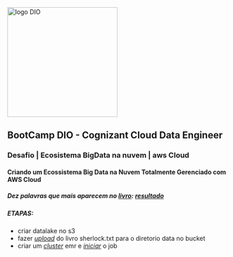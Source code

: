 <img src="https://github.com/elnataoliveira/dio-desafio-dataproc/blob/main/DIO.png" alt="logo DIO" width="250"/>

## BootCamp DIO - Cognizant Cloud Data Engineer
### Desafio | Ecosistema BigData na nuvem | aws Cloud
#### Criando um Ecossistema Big Data na Nuvem Totalmente Gerenciado com AWS Cloud
##### Dez palavras que mais aparecem no [*livro*](https://github.com/elnataoliveira/dio-desafio-dataproc/blob/main/livro.txt): [*resultado*](https://github.com/elnataoliveira/dio-desafio-dataproc/blob/main/resultado.txt)

##### ETAPAS:
  - criar datalake no s3
  - fazer [*upload*](https://github.com/elnataoliveira/cognizant-cloud-data-engineer/blob/main/etl/s3_load.py) do livro sherlock.txt para o diretorio data no bucket
  - criar um [*cluster*](https://github.com/elnataoliveira/cognizant-cloud-data-engineer/blob/main/etl/dio-live-wordcount-test.py) emr e [*iniciar*](https://github.com/elnataoliveira/cognizant-cloud-data-engineer/blob/main/configure/job.sh) o job
 


